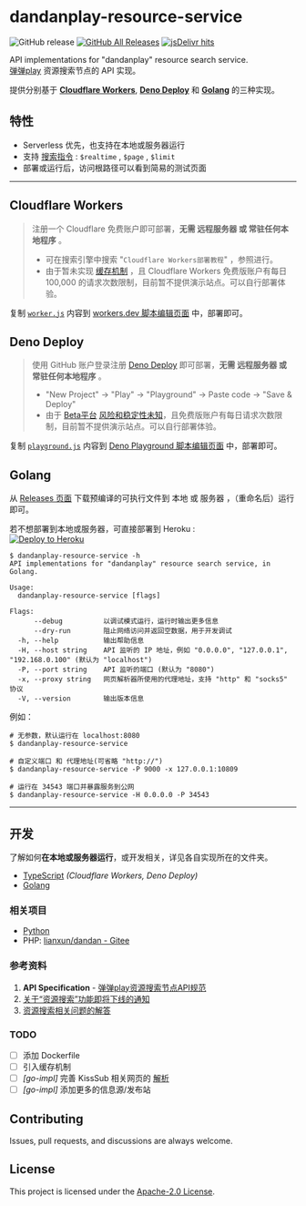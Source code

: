 # dandanplay-resource-service

![GitHub release](https://img.shields.io/github/v/release/LussacZheng/dandanplay-resource-service?include_prereleases&label=version&color=important)
[![GitHub All Releases](https://img.shields.io/github/downloads/LussacZheng/dandanplay-resource-service/total?logo=github&color=green)](https://github.com/LussacZheng/dandanplay-resource-service/releases)
[![jsDelivr hits](https://img.shields.io/jsdelivr/gh/hm/LussacZheng/dandanplay-resource-service?color=red)](https://data.jsdelivr.com/v1/package/gh/LussacZheng/dandanplay-resource-service@dist/stats/file)

API implementations for "dandanplay" resource search service.  
[弹弹play](http://www.dandanplay.com/) 资源搜索节点的 API 实现。

提供分别基于 [**Cloudflare Workers**](#cloudflare-workers), [**Deno Deploy**](#deno-deploy) 和 [**Golang**](#golang) 的三种实现。

## 特性

- Serverless 优先，也支持在本地或服务器运行
- 支持 [搜索指令](docs) : `$realtime` , `$page` , `$limit`
- 部署或运行后，访问根路径可以看到简易的测试页面

---

## Cloudflare Workers

> 注册一个 Cloudflare 免费账户即可部署，**无需 远程服务器 或 常驻任何本地程序** 。
>
> - 可在搜索引擎中搜索 "`Cloudflare Workers部署教程`" ，参照进行。
> - 由于暂未实现 [缓存机制](https://developers.cloudflare.com/workers/runtime-apis/cache) ，且 Cloudflare Workers 免费版账户有每日 100,000 的请求次数限制，目前暂不提供演示站点。可以自行部署体验。

复制 [`worker.js`](https://github.com/LussacZheng/dandanplay-resource-service/blob/dist/cf-worker/worker.js) 内容到 [workers.dev 脚本编辑页面](https://workers.cloudflare.com/) 中，部署即可。

## Deno Deploy

> 使用 GitHub 账户登录注册 [Deno Deploy](https://deno.com/deploy) 即可部署，**无需 远程服务器 或 常驻任何本地程序** 。
>
> - "New Project" -> "Play" -> "Playground" -> Paste code -> "Save & Deploy"
> - 由于 [Beta平台](https://deno.com/blog?tag=deno-deploy) [风险和稳定性未知](https://deno.com/deploy/docs/fair-use-policy)，且免费版账户有每日请求次数限制，目前暂不提供演示站点。可以自行部署体验。

复制 [`playground.js`](https://github.com/LussacZheng/dandanplay-resource-service/blob/dist/deno-deploy/playground.js) 内容到 [Deno Playground 脚本编辑页面](https://dash.deno.com/projects) 中，部署即可。

## Golang

从 [Releases 页面](https://github.com/LussacZheng/dandanplay-resource-service/releases) 下载预编译的可执行文件到 本地 或 服务器 ，（重命名后）运行即可。

若不想部署到本地或服务器，可直接部署到 Heroku :  
[![Deploy to Heroku](https://www.herokucdn.com/deploy/button.svg)](https://heroku.com/deploy?template=https://github.com/LussacZheng/dandanplay-resource-service)

```shell
$ dandanplay-resource-service -h
API implementations for "dandanplay" resource search service, in Golang.

Usage:
  dandanplay-resource-service [flags]

Flags:
      --debug          以调试模式运行，运行时输出更多信息
      --dry-run        阻止网络访问并返回空数据，用于开发调试
  -h, --help           输出帮助信息
  -H, --host string    API 监听的 IP 地址，例如 "0.0.0.0", "127.0.0.1", "192.168.0.100" (默认为 "localhost")
  -P, --port string    API 监听的端口 (默认为 "8080")
  -x, --proxy string   网页解析器所使用的代理地址，支持 "http" 和 "socks5" 协议
  -V, --version        输出版本信息
```

例如：

```shell
# 无参数，默认运行在 localhost:8080
$ dandanplay-resource-service

# 自定义端口 和 代理地址(可省略 "http://")
$ dandanplay-resource-service -P 9000 -x 127.0.0.1:10809

# 运行在 34543 端口并暴露服务到公网
$ dandanplay-resource-service -H 0.0.0.0 -P 34543
```

---

## 开发

了解如何**在本地或服务器运行**，或开发相关，详见各自实现所在的文件夹。

- [TypeScript](typescript/README.md) _(Cloudflare Workers, Deno Deploy)_
- [Golang](golang/README.md)

### 相关项目

- [Python](python/README.md)
- PHP: [lianxun/dandan - Gitee](https://gitee.com/lianxun/dandan)

### 参考资料

1. **API Specification** - [弹弹play资源搜索节点API规范](https://github.com/kaedei/dandanplay-libraryindex/blob/master/api/ResourceService.md)
2. [关于“资源搜索”功能即将下线的通知](https://mp.weixin.qq.com/s/0xzIJX2LWnncc2YKpe6sfw)
3. [资源搜索相关问题的解答](https://mp.weixin.qq.com/s/OSsk6tuj4lXMcKq2S4s1Kg)

### TODO

- [ ] 添加 Dockerfile
- [ ] 引入缓存机制
- [ ] _[go-impl]_ 完善 KissSub 相关网页的 [解析](golang/api/kisssub/README.md#known-issues)
- [ ] _[go-impl]_ 添加更多的信息源/发布站

## Contributing

Issues, pull requests, and discussions are always welcome.

## License

This project is licensed under the [Apache-2.0 License](./LICENSE).
